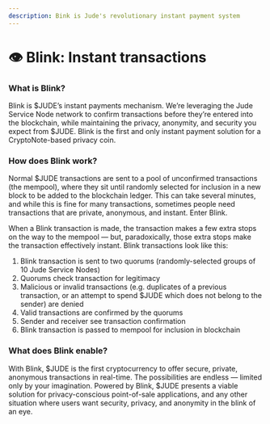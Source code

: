 ```yaml
---
description: Bink is Jude's revolutionary instant payment system
---
```


# 👁 Blink: Instant transactions

### What is Blink?

Blink is $JUDE’s instant payments mechanism. We’re leveraging the Jude Service Node network to confirm transactions before they’re entered into the blockchain, while maintaining the privacy, anonymity, and security you expect from $JUDE. Blink is the first and only instant payment solution for a CryptoNote-based privacy coin.

### How does Blink work?

Normal $JUDE transactions are sent to a pool of unconfirmed transactions (the mempool), where they sit until randomly selected for inclusion in a new block to be added to the blockchain ledger. This can take several minutes, and while this is fine for many transactions, sometimes people need transactions that are private, anonymous, and instant. Enter Blink.

When a Blink transaction is made, the transaction makes a few extra stops on the way to the mempool — but, paradoxically, those extra stops make the transaction effectively instant. Blink transactions look like this:

1. Blink transaction is sent to two quorums (randomly-selected groups of 10 Jude Service Nodes)
2. Quorums check transaction for legitimacy
3. Malicious or invalid transactions (e.g. duplicates of a previous transaction, or an attempt to spend $JUDE which does not belong to the sender) are denied
4. Valid transactions are confirmed by the quorums
5. Sender and receiver see transaction confirmation
6. Blink transaction is passed to mempool for inclusion in blockchain

### What does Blink enable?

With Blink, $JUDE is the first cryptocurrency to offer secure, private, anonymous transactions in real-time. The possibilities are endless — limited only by your imagination. Powered by Blink, $JUDE presents a viable solution for privacy-conscious point-of-sale applications, and any other situation where users want security, privacy, and anonymity in the blink of an eye.
